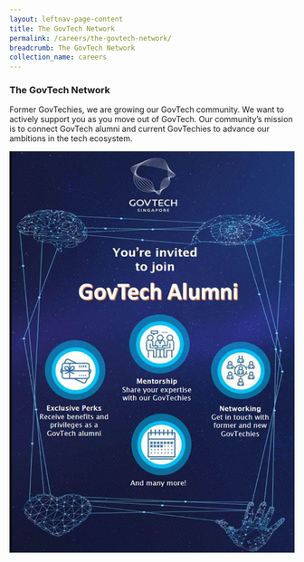 ```yaml
---
layout: leftnav-page-content
title: The GovTech Network
permalink: /careers/the-govtech-network/
breadcrumb: The GovTech Network
collection_name: careers
---
```


### **The GovTech Network**

Former GovTechies, we are growing our GovTech community. We want to actively support you as you move out of GovTech.
Our community’s mission is to connect GovTech alumni and current GovTechies to advance our ambitions in the tech ecosystem.

![The GovTech Network for Alumnis](/images/careers/GovTech_Alumni_Network.jpg)
